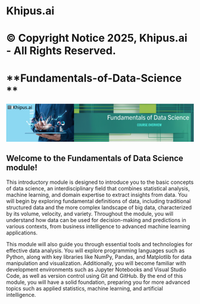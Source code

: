 # **Khipus.ai**

# © Copyright Notice 2025, Khipus.ai - All Rights Reserved.

#  **Fundamentals-of-Data-Science **


![alt text](image.png)

## Welcome to the Fundamentals of Data Science module!

This introductory module is designed to introduce you to the basic concepts of data science, an interdisciplinary field that combines statistical analysis, machine learning, and domain expertise to extract insights from data. You will begin by exploring fundamental definitions of data, including traditional structured data and the more complex landscape of big data, characterized by its volume, velocity, and variety. Throughout the module, you will understand how data can be used for decision-making and predictions in various contexts, from business intelligence to advanced machine learning applications.

This module will also guide you through essential tools and technologies for effective data analysis. You will explore programming languages such as Python, along with key libraries like NumPy, Pandas, and Matplotlib for data manipulation and visualization. Additionally, you will become familiar with development environments such as Jupyter Notebooks and Visual Studio Code, as well as version control using Git and GitHub. By the end of this module, you will have a solid foundation, preparing you for more advanced topics such as applied statistics, machine learning, and artificial intelligence.
